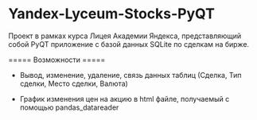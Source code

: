 # Yandex-Lyceum-Stocks-PyQT

Проект в рамках курса Лицея Академии Яндекса, представляющий собой PyQT приложение с базой данных SQLite по сделкам на бирже.

===== Возможности =====

- Вывод, изменение, удаление, связь данных таблиц (Сделка, Тип сделки, Место сделки, Валюта)

- График изменения цен на акцию в html файле, получаемый с помощью pandas_datareader
